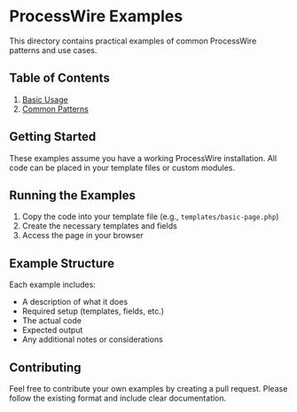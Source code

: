 # ProcessWire Examples

This directory contains practical examples of common ProcessWire patterns and use cases.

## Table of Contents

1. [Basic Usage](./basic-usage.md)
2. [Common Patterns](./common-patterns.md)

## Getting Started

These examples assume you have a working ProcessWire installation. All code can be placed in your template files or custom modules.

## Running the Examples

1. Copy the code into your template file (e.g., `templates/basic-page.php`)
2. Create the necessary templates and fields
3. Access the page in your browser

## Example Structure

Each example includes:
- A description of what it does
- Required setup (templates, fields, etc.)
- The actual code
- Expected output
- Any additional notes or considerations

## Contributing

Feel free to contribute your own examples by creating a pull request. Please follow the existing format and include clear documentation.
